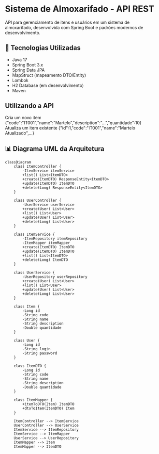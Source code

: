 # Sistema de Almoxarifado - API REST

API para gerenciamento de itens e usuários em um sistema de almoxarifado, desenvolvida com Spring Boot e padrões modernos de desenvolvimento.

## 🔧 Tecnologias Utilizadas

- Java 17
- Spring Boot 3.x
- Spring Data JPA
- MapStruct (mapeamento DTO/Entity)
- Lombok
- H2 Database (em desenvolvimento)
- Maven
## Utilizando a API 
Cria um novo item	{"code":"IT001","name":"Martelo","description":"...","quantidade":10}
Atualiza um item existente	{"id":1,"code":"IT001","name":"Martelo Atualizado",...}
## 📊 Diagrama UML da Arquitetura

```mermaid
classDiagram
    class ItemController {
        -ItemService itemService
        +list() List<ItemDTO>
        +create(ItemDTO) ResponseEntity<ItemDTO>
        +update(ItemDTO) ItemDTO
        +delete(Long) ResponseEntity<ItemDTO>
    }

    class UserController {
        -UserService userService
        +create(User) List<User>
        +list() List<User>
        +update(User) List<User>
        +delete(Long) List<User>
    }

    class ItemService {
        -ItemRepository itemRepository
        -ItemMapper itemMapper
        +create(ItemDTO) ItemDTO
        +update(ItemDTO) ItemDTO
        +list() List<ItemDTO>
        +delete(Long) ItemDTO
    }

    class UserService {
        -UserRepository userRepository
        +create(User) List<User>
        +list() List<User>
        +update(User) List<User>
        +delete(Long) List<User>
    }

    class Item {
        -Long id
        -String code
        -String name
        -String description
        -Double quantidade
    }

    class User {
        -Long id
        -String login
        -String password
    }

    class ItemDTO {
        -Long id
        -String code
        -String name
        -String description
        -Double quantidade
    }

    class ItemMapper {
        +itemToDTO(Item) ItemDTO
        +dtoToItem(ItemDTO) Item
    }

    ItemController --> ItemService
    UserController --> UserService
    ItemService --> ItemRepository
    ItemService --> ItemMapper
    UserService --> UserRepository
    ItemMapper --> Item
    ItemMapper --> ItemDTO
